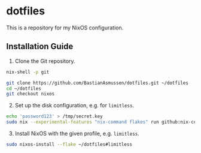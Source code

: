 # dotfiles

This is a repository for my NixOS configuration.

## Installation Guide

1. Clone the Git repository.
```sh
nix-shell -p git

git clone https://github.com/BastianAsmussen/dotfiles.git ~/dotfiles
cd ~/dotfiles
git checkout nixos
```

2. Set up the disk configuration, e.g. for `limitless`.
```sh
echo 'password123' > /tmp/secret.key
sudo nix --experimental-features "nix-command flakes" run github:nix-community/disko -- --mode disko ~/dotfiles/hosts/limitless/disko-config.nix
```

3. Install NixOS with the given profile, e.g. `limitless`.
```sh
sudo nixos-install --flake ~/dotfiles#limitless
```

